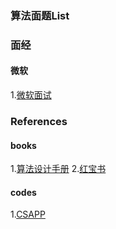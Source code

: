 ### 算法面题List

### 面经
#### 微软
1.[微软面试](https://zhuanlan.zhihu.com/p/55993035)

### References
#### books
1.[算法设计手册](http://www.algorist.com/)
2.[红宝书](https://algs4.cs.princeton.edu/)

#### codes
1.[CSAPP](https://github.com/mofaph/csapp/blob/master/sample/ch09/mm-test.c)
